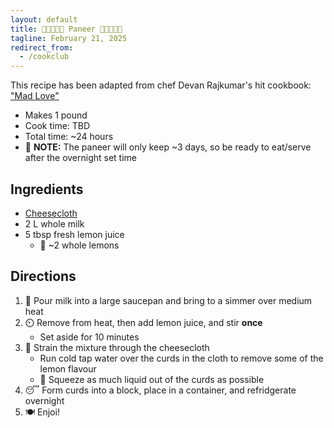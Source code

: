 ```yaml
---
layout: default
title: 🥛🐄🇮🇳🧀 Paneer 🧀🇮🇳🐄🥛
tagline: February 21, 2025
redirect_from:
  - /cookclub
---
```


This recipe has been adapted from chef Devan Rajkumar's hit cookbook: ["Mad Love"](https://www.chefdev.ca/cookbook/p/madlove)

- Makes 1 pound
- Cook time: TBD
- Total time: ~24 hours
- 📓 **NOTE:** The paneer will only keep ~3 days, so be ready to eat/serve after the overnight set time

## Ingredients

- [Cheesecloth](https://www.metro.ca/en/online-grocery/aisles/household-cleaning/cooking-kitchen-supplies/kitchen-tools-utensils/natural-cotton-cheesecloth/p/733046058215)
- 2 L whole milk
- 5 tbsp fresh lemon juice
  - 📓 ~2 whole lemons

## Directions

1. 🥛 Pour milk into a large saucepan and bring to a simmer over medium heat
2. ⏲️ Remove from heat, then add lemon juice, and stir **once**
    - Set aside for 10 minutes
3. 🫗 Strain the mixture through the cheesecloth
    - Run cold tap water over the curds in the cloth to remove some of the lemon flavour
    - 💪 Squeeze as much liquid out of the curds as possible
4. 😴 Form curds into a block, place in a container, and refridgerate overnight
5. 🍽️ Enjoi!
